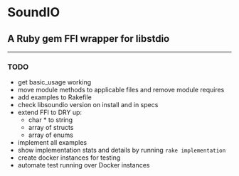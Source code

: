 # SoundIO

## A Ruby gem FFI wrapper for libstdio

---

### TODO

- get basic_usage working
- move module methods to applicable files and remove module requires
- add examples to Rakefile
- check libsoundio version on install and in specs
- extend FFI to DRY up:
  - char * to string
  - array of structs
  - array of enums
- implement all examples
- show implementation stats and details by running `rake implementation`
- create docker instances for testing
- automate test running over Docker instances
